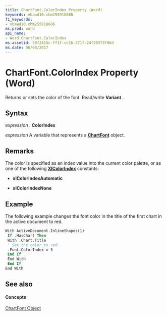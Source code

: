 ```yaml
---
title: ChartFont.ColorIndex Property (Word)
keywords: vbawd10.chm255918086
f1_keywords:
- vbawd10.chm255918086
ms.prod: word
api_name:
- Word.ChartFont.ColorIndex
ms.assetid: 50f2415c-ff1f-cc16-371f-24f29373f96d
ms.date: 06/08/2017
---
```



# ChartFont.ColorIndex Property (Word)

Returns or sets the color of the font. Read/write **Variant** .


## Syntax

 _expression_ . **ColorIndex**

 _expression_ A variable that represents a **[ChartFont](chartfont-object-word.md)** object.


## Remarks

The color is specified as an index value into the current color palette, or as one of the following **[XlColorIndex](xlcolorindex-enumeration-word.md)** constants:


- **xlColorIndexAutomatic**
    
- **xlColorIndexNone**
    

## Example

The following example changes the font color in the title of the first chart in the active document to red.


```vb
With ActiveDocument.InlineShapes(1) 
 If .HasChart Then 
 With .Chart.Title 
 ' Set the color to red. 
 .Font.ColorIndex = 3 
 End If 
 End With 
 End If 
End With
```


## See also


#### Concepts


[ChartFont Object](chartfont-object-word.md)

